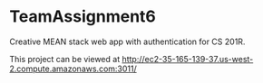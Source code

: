 # TeamAssignment6

Creative MEAN stack web app with authentication for CS 201R.

This project can be viewed at http://ec2-35-165-139-37.us-west-2.compute.amazonaws.com:3011/
